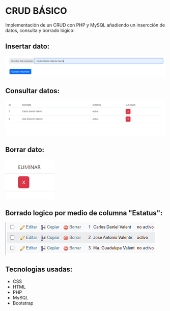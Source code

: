 # CRUD BÁSICO

Implementación de un CRUD con PHP y MySQL añadiendo un insercción de datos, consulta y borrado lógico:

## Insertar dato:
![insertarDatos](https://github.com/Daniel-Valente/CRUD/blob/main/img/insertar.png)

## Consultar datos:
![consultarDatos](https://github.com/Daniel-Valente/CRUD/blob/main/img/consultar.png)

## Borrar dato:
![borrarDato](https://github.com/Daniel-Valente/CRUD/blob/main/img/eliminar-1.png)

## Borrado logico por medio de columna "Estatus":
![borradoLogico](https://github.com/Daniel-Valente/CRUD/blob/main/img/eliminar-logico.png)

## Tecnologias usadas:
  * CSS
  * HTML
  * PHP
  * MySQL
  * Bootstrap
